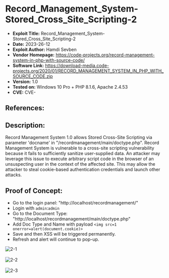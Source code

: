 # Record_Management_System-Stored_Cross_Site_Scripting-2
+ **Exploit Title:** Record_Management_System-Stored_Cross_Site_Scripting-2
+ **Date:** 2023-26-12
+ **Exploit Author:** Hamdi Sevben
+ **Vendor Homepage:** https://code-projects.org/record-management-system-in-php-with-source-code/
+ **Software Link:** https://download-media.code-projects.org/2020/01/RECORD_MANAGEMENT_SYSTEM_IN_PHP_WITH_SOURCE_CODE.zip
+ **Version:** 1.0
+ **Tested on:** Windows 10 Pro + PHP 8.1.6, Apache 2.4.53
+ **CVE:** CVE-

## References: 

## Description:
Record Management System 1.0 allows Stored Cross-Site Scripting via parameter 'docname' in "/recordmanagement/main/doctype.php". Record Management System is vulnerable to a cross-site scripting vulnerability because it fails to sufficiently sanitize user-supplied data. An attacker may leverage this issue to execute arbitrary script code in the browser of an unsuspecting user in the context of the affected site. This may allow the attacker to steal cookie-based authentication credentials and launch other attacks.

## Proof of Concept:
+ Go to the login panel: "http://localhost/recordmanagement/"
+ Login with `admin`:`admin`
+ Go to the Document Type: "http://localhost/recordmanagement/main/doctype.php"
+ Add Doc Type and Name with payload `<img src=1 onerror=alert(document.cookie)>`
+ Save and then XSS will be triggered permanently.
+ Refresh and alert will continue to pop-up.

![2-1](https://github.com/h4md153v63n/CVEs/assets/5091265/584f0f11-b43d-4143-9656-1ffb32e1aebc)
<br>
<br>
![2-2](https://github.com/h4md153v63n/CVEs/assets/5091265/e1c93d56-9891-4199-ab01-735060851847)
<br>
<br>
![2-3](https://github.com/h4md153v63n/CVEs/assets/5091265/7955ccb6-3eaf-4adf-8456-099bfec252b3)
